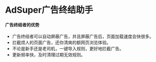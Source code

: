 # AdSuper广告终结助手
#### 广告终结者的优势

* 广告终结者可以自动屏蔽广告，并且屏蔽广告后，页面加载速度会快很多。
* 拦截烦人的页面广告，还你清爽的额网页浏览体验。
* 不论是新手还是老司机，一键导入规则，更好地拦截广告。
* 更新频率快，及时清理过期无效规则。
